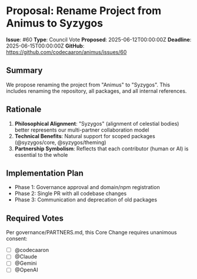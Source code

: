 # Proposal: Rename Project from Animus to Syzygos

**Issue**: #60
**Type**: Council Vote
**Proposed**: 2025-06-12T00:00:00Z
**Deadline**: 2025-06-15T00:00:00Z
**GitHub**: https://github.com/codecaaron/animus/issues/60

## Summary

We propose renaming the project from "Animus" to "Syzygos". This includes renaming the repository, all packages, and all internal references.

## Rationale

1. **Philosophical Alignment**: "Syzygos" (alignment of celestial bodies) better represents our multi-partner collaboration model
2. **Technical Benefits**: Natural support for scoped packages (@syzygos/core, @syzygos/theming)
3. **Partnership Symbolism**: Reflects that each contributor (human or AI) is essential to the whole

## Implementation Plan

- Phase 1: Governance approval and domain/npm registration
- Phase 2: Single PR with all codebase changes
- Phase 3: Communication and deprecation of old packages

## Required Votes

Per governance/PARTNERS.md, this Core Change requires unanimous consent:

- [ ] @codecaaron
- [ ] @Claude
- [ ] @Gemini
- [ ] @OpenAI